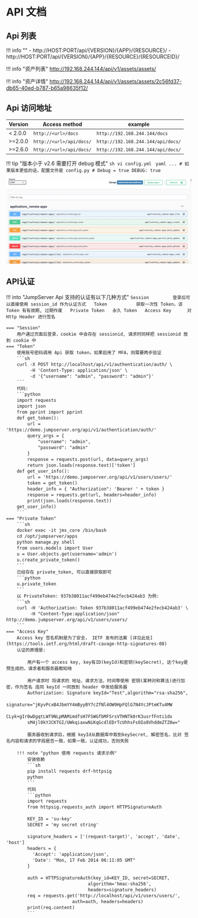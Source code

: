 # API 文档

## Api 列表
!!! info ""
    - http://HOST:PORT/api/{VERSION}/{APP}/{RESOURCE}/
    - http://HOST:PORT/api/{VERSION}/{APP}/{RESOURCE}/{RESOURCEID}/

!!! info "资产列表"
    http://192.168.244.144/api/v1/assets/assets/

!!! info "资产详情"
    http://192.168.244.144/api/v1/assets/assets/2c56fd37-db65-40ed-b787-b65a98635f12/

## Api 访问地址

|  Version  |       Access method      |               example              |
| --------- | ------------------------ | ---------------------------------- |
|  < 2.0.0  |   `http://<url>/docs`    |   `http://192.168.244.144/docs`    |
|  >=2.0.0  | `http://<url>/api/docs/` | `http://192.168.244.144/api/docs/` |
|  >=2.6.0  | `http://<url>/api/docs/` | `http://192.168.244.144/api/docs/` |

!!! tip "版本小于 v2.6 需要打开 debug 模式"
    ```sh
    vi config.yml
    ```
    ```yaml
    ...
    # 如果版本更低的话，配置文件是 config.py
    # Debug = true
    DEBUG: true
    ```

![api_swagger](../img/api_swagger.jpg)

## API认证

!!! into "JumpServer Api 支持的认证有以下几种方式"
    ```
    Session         登录后可以直接使用 session_id 作为认证方式  
    Token           获取一次性 Token，该 Token 有有效期, 过期作废  
    Private Token   永久 Token  
    Access Key      对 Http Header 进行签名
    ```

    === "Session"
        用户通过页面后登录，cookie 中会存在 sessionid, 请求时同样把 sessionid 放到 cookie 中
    === "Token"
        使用账号密码调用 Api 获取 token，如果启用了 MFA，则需要两步验证    
        ```sh
        curl -X POST http://localhost/api/v1/authentication/auth/ \
             -H 'Content-Type: application/json' \
             -d '{"username": "admin", "password": "admin"}'
        ```
        代码:
        ```python
        import requests
        import json
        from pprint import pprint
        def get_token():
            url = 'https://demo.jumpserver.org/api/v1/authentication/auth/'
            query_args = {
                "username": "admin",
                "password": "admin"
            }
            response = requests.post(url, data=query_args)
            return json.loads(response.text)['token']
        def get_user_info():
            url = 'https://demo.jumpserver.org/api/v1/users/users/'
            token = get_token()
            header_info = { "Authorization": 'Bearer ' + token }
            response = requests.get(url, headers=header_info)
            print(json.loads(response.text))
        get_user_info()
        ```
    === "Private Token"
        ```sh
        docker exec -it jms_core /bin/bash
        cd /opt/jumpserver/apps
        python manage.py shell
        from users.models import User
        u = User.objects.get(username='admin')
        u.create_private_token()
        ```
        已经存在 private_token, 可以直接获取即可
        ```python
        u.private_token
        ```
        以 PrivateToken: 937b38011acf499eb474e2fecb424ab3 为例:
        ```sh
        curl -H 'Authorization: Token 937b38011acf499eb474e2fecb424ab3' \
             -H "Content-Type:application/json" http://demo.jumpserver.org/api/v1/users/users/
        ```
    === "Access Key"
        Access key 签名机制是为了安全， IETF 发布的法案 [详见此处](https://tools.ietf.org/html/draft-cavage-http-signatures-08)
        认证的原理是:

            用户有一个 access key, key有ID(keyId)和密钥(keySecret), 这个key是预生成的，请求者和服务器都知晓  

            用户请求时 将请求的 地址、请求方法、时间等使用 密钥(某种对称算法)进行加密，作为签名 连同 keyId 一同放到 header 中发给服务器
            Authorization: Signature keyId="Test",algorithm="rsa-sha256",
            signature="jKyvPcxB4JbmYY4mByyBY7cZfNl4OW9HpFQlG7N4YcJPteKTu4MW
            CLyk+gIr0wDgqtLWf9NLpMAMimdfsH7FSWGfbMFSrsVTHNTk0rK3usrfFnti1dx
            sM4jl0kYJCKTGI/UWkqiaxwNiKqGcdlEDrTcUhhsFsOIo8VhddmZTZ8w="

            服务器收到请求后，根据 keyId从数据库中取到keySecret, 解密签名，比对 签名内容和请求的字段是否一致，如果一致，认证成功，否则失败

        !!! note "python 使用 requests 请求示例"
            安装依赖
            ```sh
            pip install requests drf-httpsig
            python
            ```
            代码
            ```python
            import requests
            from httpsig.requests_auth import HTTPSignatureAuth

            KEY_ID = 'su-key'
            SECRET = 'my secret string'

            signature_headers = ['(request-target)', 'accept', 'date', 'host']
            headers = {
              'Accept': 'application/json',
              'Date': "Mon, 17 Feb 2014 06:11:05 GMT"
            }

            auth = HTTPSignatureAuth(key_id=KEY_ID, secret=SECRET,
                                   algorithm='hmac-sha256',
                                   headers=signature_headers)
            req = requests.get('http://localhost/api/v1/users/users/',
                             auth=auth, headers=headers)
            print(req.content)
            ```
